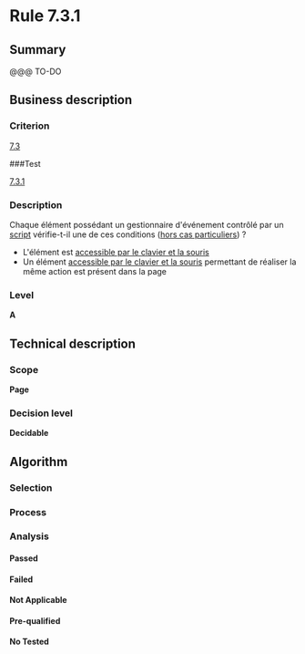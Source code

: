 # Rule 7.3.1

## Summary

@@@ TO-DO

## Business description

### Criterion

[7.3](http://references.modernisation.gouv.fr/referentiel-technique-0#crit-7-3)

###Test

[7.3.1](http://references.modernisation.gouv.fr/referentiel-technique-0#test-7-3-1)

### Description

Chaque &eacute;l&eacute;ment poss&eacute;dant un gestionnaire d'&eacute;v&eacute;nement contr&ocirc;l&eacute; par un <a href="http://references.modernisation.gouv.fr/sites/default/files/RGAA3_RC2-1/glossaire.htm#mScript">script</a> v&eacute;rifie-t-il une de ces conditions (<a href="http://references.modernisation.gouv.fr/sites/default/files/RGAA3_RC2-1/cas_particulier.htm#cpCrit7-3" title="Cas particuliers pour le crit&egrave;re 7.3">hors cas particuliers</a>) ? 
 
 *  L'&eacute;l&eacute;ment est <a href="http://references.modernisation.gouv.fr/sites/default/files/RGAA3_RC2-1/glossaire.htm#mAAClavierSouris">accessible par le clavier et la souris</a> 
 *  Un &eacute;l&eacute;ment <a href="http://references.modernisation.gouv.fr/sites/default/files/RGAA3_RC2-1/glossaire.htm#mAAClavierSouris">accessible par le clavier et la souris</a> permettant de r&eacute;aliser la m&ecirc;me action est pr&eacute;sent dans la page 


### Level

**A**

## Technical description

### Scope

**Page**

### Decision level

**Decidable**

## Algorithm

### Selection

### Process

### Analysis

#### Passed

#### Failed

#### Not Applicable

#### Pre-qualified

#### No Tested 






